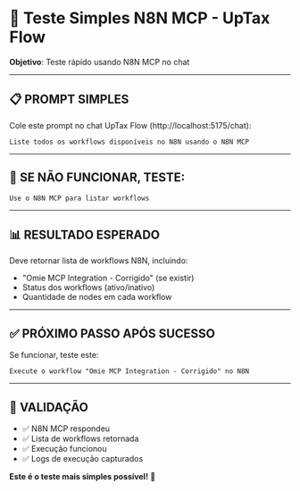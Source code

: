 # 🚀 Teste Simples N8N MCP - UpTax Flow

**Objetivo**: Teste rápido usando N8N MCP no chat

---

## 📋 **PROMPT SIMPLES**

Cole este prompt no chat UpTax Flow (http://localhost:5175/chat):

```
Liste todos os workflows disponíveis no N8N usando o N8N MCP
```

---

## 🔄 **SE NÃO FUNCIONAR, TESTE:**

```
Use o N8N MCP para listar workflows
```

---

## 📊 **RESULTADO ESPERADO**

Deve retornar lista de workflows N8N, incluindo:
- "Omie MCP Integration - Corrigido" (se existir)
- Status dos workflows (ativo/inativo)
- Quantidade de nodes em cada workflow

---

## ✅ **PRÓXIMO PASSO APÓS SUCESSO**

Se funcionar, teste este:

```
Execute o workflow "Omie MCP Integration - Corrigido" no N8N
```

---

## 🎯 **VALIDAÇÃO**

- ✅ N8N MCP respondeu
- ✅ Lista de workflows retornada  
- ✅ Execução funcionou
- ✅ Logs de execução capturados

**Este é o teste mais simples possível!** 🚀